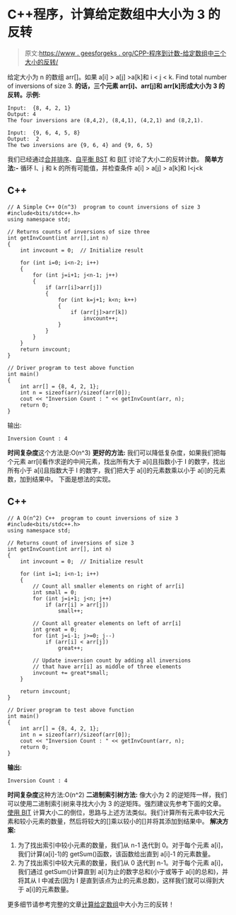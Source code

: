 # C++程序，计算给定数组中大小为 3 的反转

> 原文:[https://www . geesforgeks . org/CPP-程序到计数-给定数组中三个大小的反转/](https://www.geeksforgeeks.org/cpp-program-to-count-inversions-of-size-three-in-a-given-array/)

给定大小为 n 的数组 arr[]。如果 a[i] > a[j] >a[k]和 i < j < k. Find total number of inversions of size 3.
**的话，三个元素 arr[i]、arr[j]和 arr[k]形成大小为 3 的反转。示例:**

```
Input:  {8, 4, 2, 1}
Output: 4
The four inversions are (8,4,2), (8,4,1), (4,2,1) and (8,2,1).

Input:  {9, 6, 4, 5, 8}
Output:  2
The two inversions are {9, 6, 4} and {9, 6, 5}
```

我们已经通过[合并排序](https://www.geeksforgeeks.org/counting-inversions/)、[自平衡 BST](https://www.geeksforgeeks.org/count-inversions-in-an-array-set-2-using-self-balancing-bst/) 和 [BIT](https://www.geeksforgeeks.org/count-inversions-array-set-3-using-bit/) 讨论了大小二的反转计数。
**简单方法:-** 循环 I、j 和 k 的所有可能值，并检查条件 a[i] > a[j] > a[k]和 I<j<k

## C++

```
// A Simple C++ O(n^3)  program to count inversions of size 3
#include<bits/stdc++.h>
using namespace std;

// Returns counts of inversions of size three
int getInvCount(int arr[],int n)
{
    int invcount = 0;  // Initialize result

    for (int i=0; i<n-2; i++)
    {
        for (int j=i+1; j<n-1; j++)
        {
            if (arr[i]>arr[j])
            {
                for (int k=j+1; k<n; k++)
                {
                    if (arr[j]>arr[k])
                        invcount++;
                }
            }
        }
    }
    return invcount;
}

// Driver program to test above function
int main()
{
    int arr[] = {8, 4, 2, 1};
    int n = sizeof(arr)/sizeof(arr[0]);
    cout << "Inversion Count : " << getInvCount(arr, n);
    return 0;
}
```

输出:

```
Inversion Count : 4 
```

**时间复杂度**这个方法是:O(n^3)
**更好的方法:**
我们可以降低复杂度，如果我们把每个元素 arr[i]看作求逆的中间元素，找出所有大于 a[i]且指数小于 I 的数字，找出所有小于 a[i]且指数大于 I 的数字，我们把大于 a[i]的元素数乘以小于 a[i]的元素数，加到结果中。
下面是想法的实现。

## C++

```
// A O(n^2) C++  program to count inversions of size 3
#include<bits/stdc++.h>
using namespace std;

// Returns count of inversions of size 3
int getInvCount(int arr[], int n)
{
    int invcount = 0;  // Initialize result

    for (int i=1; i<n-1; i++)
    {
        // Count all smaller elements on right of arr[i]
        int small = 0;
        for (int j=i+1; j<n; j++)
            if (arr[i] > arr[j])
                small++;

        // Count all greater elements on left of arr[i]
        int great = 0;
        for (int j=i-1; j>=0; j--)
            if (arr[i] < arr[j])
                great++;

        // Update inversion count by adding all inversions
        // that have arr[i] as middle of three elements
        invcount += great*small;
    }

    return invcount;
}

// Driver program to test above function
int main()
{
    int arr[] = {8, 4, 2, 1};
    int n = sizeof(arr)/sizeof(arr[0]);
    cout << "Inversion Count : " << getInvCount(arr, n);
    return 0;
}
```

**输出:**

```
Inversion Count : 4 
```

**时间复杂度**这种方法:O(n^2)
**二进制索引树方法:**
像大小为 2 的逆矩阵一样，我们可以使用二进制索引树来寻找大小为 3 的逆矩阵。强烈建议先参考下面的文章。
[使用 BIT](https://www.geeksforgeeks.org/count-inversions-array-set-3-using-bit/)
计算大小二的倒位，思路与上述方法类似。我们计算所有元素中较大元素和较小元素的数量，然后将较大的[]乘以较小的[]并将其添加到结果中。
**解决方案:**

1.  为了找出索引中较小元素的数量，我们从 n-1 迭代到 0。对于每个元素 a[i]，我们计算(a[i]-1)的 getSum()函数，该函数给出直到 a[i]-1 的元素数量。
2.  为了找出索引中较大元素的数量，我们从 0 迭代到 n-1。对于每个元素 a[i]，我们通过 getSum()计算直到 a[i]为止的数字总和(小于或等于 a[i]的总和)，并将其从 I 中减去(因为 I 是直到该点为止的元素总数)，这样我们就可以得到大于 a[i]的元素数量。

更多细节请参考完整的文章[计算给定数组](https://www.geeksforgeeks.org/count-inversions-of-size-three-in-a-give-array/)中大小为三的反转！